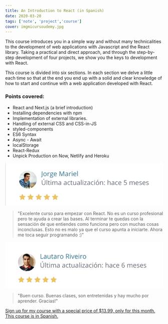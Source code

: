 ```yaml
---
title: An Introduction to React (in Spanish)
date: 2020-03-20
tags: ['note', 'project','course']
cover: imgmicursoudemy.jpg
---
```


This course introduces you in a simple way and without many technicalities to the development of web applications with Javascript and the React library. Taking a practical and direct approach, and through the step-by-step development of four projects, we show you the keys to development with React.

This course is divided into six sections. In each section we delve a little each time so that at the end you end up with a solid and clear knowledge of how to start and continue with a web application developed with React.

### Points covered:

- React and Next.js (a brief introduction)
- Installing dependencies with npm
- Implementation of external libraries.
- Handling of external CSS and CSS-in-JS
- styled-components
- ES6 Syntax
- Async - Await
- localStorage
- React-Redux
- Unpick Production on Now, Netlify and Heroku

![](jorge_udemy.2aeb9703.png)
> "Excelente curso para empezar con React. No es un curso profesional pero te ayuda a crear las bases. Al terminar te quedas con la sensación de que entiendes como funciona pero con muchas cosas inconclusas. Esto no es malo ya que el curso apunta a iniciarte. Ahora me toca seguir programando :)"

![](lautaro_udemy.87f1427d.png)
> "Buen curso. Buenas clases, son entretenidas y hay mucho por aprender. Gracias!"

[Sign up for my course with a special price of $13.99, only for this month. This course is in Spanish.](https://www.udemy.com/course/introduccion-a-react/?couponCode=67F70E4AF8903369DA43)
